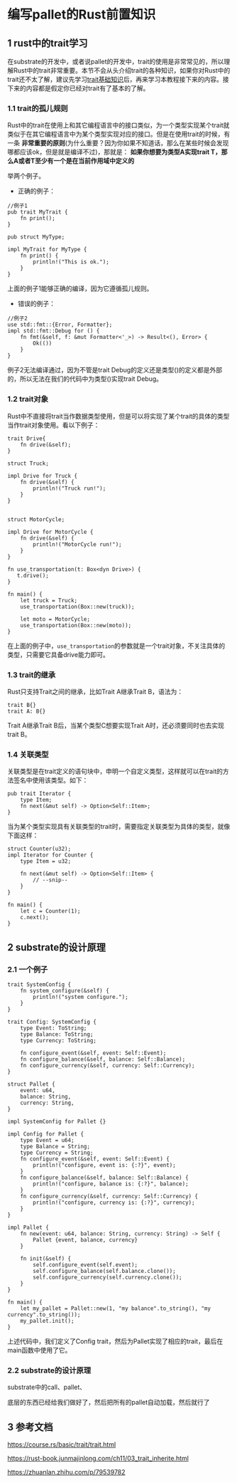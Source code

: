 # 编写pallet的Rust前置知识

## 1 rust中的trait学习
在substrate的开发中，或者说pallet的开发中，trait的使用是非常常见的，所以理解Rust中的trait非常重要。本节不会从头介绍trait的各种知识，如果你对Rust中的trait还不太了解，建议先学习[trait基础知识](https://course.rs/basic/trait/trait.html)后，再来学习本教程接下来的内容。接下来的内容都是假定你已经对trait有了基本的了解。

### 1.1 trait的孤儿规则
Rust中的trait在使用上和其它编程语言中的接口类似，为一个类型实现某个trait就类似于在其它编程语言中为某个类型实现对应的接口。但是在使用trait的时候，有一条 **非常重要的原则**(为什么重要？因为你如果不知道话，那么在某些时候会发现哪都应该ok，但是就是编译不过)，那就是：
**如果你想要为类型A实现trait T，那么A或者T至少有一个是在当前作用域中定义的**

举两个例子。
* 正确的例子：
```
//例子1
pub trait MyTrait {
    fn print();
}

pub struct MyType;

impl MyTrait for MyType {
    fn print() {
        println!("This is ok.");
    }
}
```
上面的例子1能够正确的编译，因为它遵循孤儿规则。

* 错误的例子：
```
//例子2
use std::fmt::{Error, Formatter};
impl std::fmt::Debug for () {
    fn fmt(&self, f: &mut Formatter<'_>) -> Result<(), Error> {
        Ok(())
    }
}
```
例子2无法编译通过，因为不管是trait Debug的定义还是类型()的定义都是外部的，所以无法在我们的代码中为类型()实现trait Debug。

### 1.2 trait对象
Rust中不直接将trait当作数据类型使用，但是可以将实现了某个trait的具体的类型当作trait对象使用。看以下例子：
```
trait Drive{
    fn drive(&self);
}

struct Truck;

impl Drive for Truck {
    fn drive(&self) {
        println!("Truck run!");
    }
}


struct MotorCycle;

impl Drive for MotorCycle {
    fn drive(&self) {
        println!("MotorCycle run!");
    }
}

fn use_transportation(t: Box<dyn Drive>) {
   t.drive(); 
}

fn main() {
    let truck = Truck;
    use_transportation(Box::new(truck));

    let moto = MotorCycle;
    use_transportation(Box::new(moto));
}
```
在上面的例子中，```use_transportation```的参数就是一个trait对象，不关注具体的类型，只需要它具备drive能力即可。

### 1.3 trait的继承
Rust只支持Trait之间的继承，比如Trait A继承Trait B，语法为：
```
trait B{}
trait A: B{}
```
Trait A继承Trait B后，当某个类型C想要实现Trait A时，还必须要同时也去实现trait B。

### 1.4 关联类型
关联类型是在trait定义的语句块中，申明一个自定义类型，这样就可以在trait的方法签名中使用该类型。如下：
```
pub trait Iterator {
    type Item;
    fn next(&mut self) -> Option<Self::Item>;
}
```
当为某个类型实现具有关联类型的trait时，需要指定关联类型为具体的类型，就像下面这样：
```
struct Counter(u32);
impl Iterator for Counter {
    type Item = u32;

    fn next(&mut self) -> Option<Self::Item> {
        // --snip--
    }
}

fn main() {
    let c = Counter(1);
    c.next();
}
```

## 2 substrate的设计原理

### 2.1 一个例子
```
trait SystemConfig {
    fn system_configure(&self) {
        println!("system configure.");
    }
}

trait Config: SystemConfig {
    type Event: ToString;
    type Balance: ToString;
    type Currency: ToString;

    fn configure_event(&self, event: Self::Event);
    fn configure_balance(&self, balance: Self::Balance);
    fn configure_currency(&self, currency: Self::Currency);
}

struct Pallet {
    event: u64,
    balance: String,
    currency: String,
}

impl SystemConfig for Pallet {}

impl Config for Pallet {
    type Event = u64;
    type Balance = String;
    type Currency = String;
    fn configure_event(&self, event: Self::Event) {
        println!("configure, event is: {:?}", event);
    }
    fn configure_balance(&self, balance: Self::Balance) {
        println!("configure, balance is: {:?}", balance);
    }
    fn configure_currency(&self, currency: Self::Currency) {
        println!("configure, currency is: {:?}", currency);
    }
}

impl Pallet {
    fn new(event: u64, balance: String, currency: String) -> Self {
        Pallet {event, balance, currency}
    }

    fn init(&self) {
        self.configure_event(self.event);
        self.configure_balance(self.balance.clone());
        self.configure_currency(self.currency.clone());
    }
}

fn main() {
    let my_pallet = Pallet::new(1, "my balance".to_string(), "my currency".to_string());
    my_pallet.init();
}
```
上述代码中，我们定义了Config trait，然后为Pallet实现了相应的trait，最后在main函数中使用了它。

### 2.2 substrate的设计原理
substrate中的call、pallet、

底层的东西已经给我们做好了，然后把所有的pallet自动加载，然后就行了

## 3 参考文档

https://course.rs/basic/trait/trait.html

https://rust-book.junmajinlong.com/ch11/03_trait_inherite.html

https://zhuanlan.zhihu.com/p/79539782
